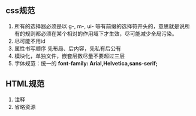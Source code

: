 ## css规范
1. 所有的选择器必须是以 g-, m-, ui- 等有前缀的选择符开头的，意思就是说所有的规则都必须在某个相对的作用域下才生效，尽可能减少全局污染。
2. 尽可能不用id
3. 属性书写顺序  先布局、后内容，先私有后公有
4. 模块化，单独文件，嵌套层数尽量不要超过三层
5. 字体规范：统一的 **font-family: Arial,Helvetica,sans-serif;**

## HTML规范
1. 注释
2. 省略资源